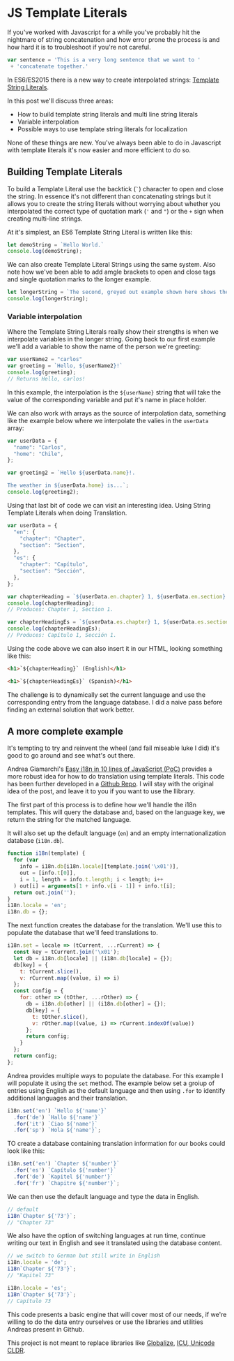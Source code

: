 # JS Template Literals

If you've worked with Javascript for a while you've probably hit the nightmare of string concatenation and how error prone the process is and how hard it is to troubleshoot if you're not careful.

```javascript
var sentence = 'This is a very long sentence that we want to '
 + 'concatenate together.'
```

In ES6/ES2015 there is a new way to create interpolated strings: [Template String Literals](https://developer.mozilla.org/en-US/docs/Web/JavaScript/Reference/Template_literals).

In this post we'll discuss three areas:

* How to build template string literals and multi line string literals
* Variable interpolation
* Possible ways to use template string literals for localization

None of these things are new. You've always been able to do in Javascript with template literals it's now easier and more efficient to do so.

## Building Template Literals

To build a Template Literal use the backtick (<code>`</code>) character to open and close the string. In essence it's not different than concatenating strings but it allows you to create the string literals without worrying about whether you interpolated the correct type of quotation mark (<code>'</code> and <code>"</code>) or the <code>+</code> sign when creating multi-line strings.

At it's simplest, an ES6 Template String Literal is written like this:

```javascript
let demoString = `Hello World.`
console.log(demoString);
```

We can also create Template Literal Strings using the same system. Also note how we've been able to add amgle brackets to open and close tags and single quotation marks to the longer example.

```javascript
let longerString = `The second, greyed out example shown here shows the faux subscripts the browser creates by scaling whatever you put in the H<sub> tag; by using the sinf class from Utility OpenType instead, you’ll use the optically correct glyphs included in your web font. In browsers that don’t support the OpenType features, the browser default will still be used.`
console.log(longerString);
```

### Variable interpolation

Where the Template String Literals really show their strengths is when we interpolate variables in the longer string. Going back to our first example we'll add a variable to show the name of the person we're greeting:

```javascript
var userName2 = "carlos"
var greeting = `Hello, ${userName2}!`
console.log(greeting);
// Returns Hello, carlos!
```

In this example, the interpolation is the `${userName}` string that will take the value of the corresponding variable and put it's name in place holder.

We can also work with arrays as the source of interpolation data, something like the example below where we interpolate the valies in the `userData` array:

```javascript
var userData = {
  "name": "Carlos",
  "home": "Chile",
};

var greeting2 = `Hello ${userData.name}!.

The weather in ${userData.home} is...`;
console.log(greeting2);
```

Using that last bit of code we can visit an interesting idea. Using String Template Literals when doing Translation.

```javascript
var userData = {
  "en": {
    "chapter": "Chapter",
    "section": "Section",
  },
  "es": {
    "chapter": "Capítulo",
    "section": "Sección",
  },
};

var chapterHeading = `${userData.en.chapter} 1, ${userData.en.section} 1.`;
console.log(chapterHeading);
// Produces: Chapter 1, Section 1.

var chapterHeadingEs = `${userData.es.chapter} 1, ${userData.es.section} 1.`;
console.log(chapterHeadingEs);
// Produces: Capítulo 1, Sección 1.
```

Using the code above we can also insert it in our HTML, looking something like this:

```html
<h1>`${chapterHeading}` (English)</h1>

<h1>`${chapterHeadingEs}` (Spanish)</h1>
```

The challenge is to dynamically set the current language and use the corresponding entry from the language database.  I did a naive pass before finding an external solution that work better.

## A more complete example

It's tempting to try and reinvent the wheel (and fail miseable luke I did) it's good to go around and see what's out there.

Andrea Giamarchi's [Easy i18n in 10 lines of JavaScript (PoC)](https://codeburst.io/easy-i18n-in-10-lines-of-javascript-poc-eb9e5444d71e) provides a more robust idea for how to do translation using template literals. This code has been further developed in a [Github Repo](https://github.com/WebReflection/i18n-utils). I will stay with the original idea of the post, and leave it to you if you want to use the llibrary.

The first part of this process is to define how we'll handle the i18n templates. This will query the database and, based on the language key, we return the string for the matched language.

It will also set up the default language (`en`) and an empty internationalization database (`i18n.db`).

```javascript
function i18n(template) {
  for (var
    info = i18n.db[i18n.locale][template.join('\x01')],
    out = [info.t[0]],
    i = 1, length = info.t.length; i < length; i++
  ) out[i] = arguments[1 + info.v[i - 1]] + info.t[i];
  return out.join('');
}
i18n.locale = 'en';
i18n.db = {};
```

The next function creates the database for the translation. We'll use this to populate the database that we'll feed translations to.

```javascript
i18n.set = locale => (tCurrent, ...rCurrent) => {
  const key = tCurrent.join('\x01');
  let db = i18n.db[locale] || (i18n.db[locale] = {});
  db[key] = {
    t: tCurrent.slice(),
    v: rCurrent.map((value, i) => i)
  };
  const config = {
    for: other => (tOther, ...rOther) => {
      db = i18n.db[other] || (i18n.db[other] = {});
      db[key] = {
        t: tOther.slice(),
        v: rOther.map((value, i) => rCurrent.indexOf(value))
      };
      return config;
    }
  };
  return config;
};
```

Andrea provides multiple ways to populate the database. For this example I will populate it using the `set` method. The example below set a groiup of entries using English as the default language and then using `.for` to identify additional languages and their translation.

```javascript
i18n.set('en') `Hello ${'name'}`
  .for('de') `Hallo ${'name'}`
  .for('it') `Ciao ${'name'}`
  .for('sp') `Hola ${'name'}`;
```

TO create a database containing translation information for our books could look like this:

```javascript
i18n.set('en') `Chapter ${'number'}`
  .for('es') `Capítulo ${'number'}`
  .for('de') `Kapitel ${'number'}`
  .for('fr') `Chapitre ${'number'}`;
```

We can then use the default language and type the data in English.

```javascript
// default
i18n`Chapter ${'73'}`;
// "Chapter 73"
```

We also have the option of switching languages at run time, continue writing our text in English and see it translated using the database content.

```javascript
// we switch to German but still write in English
i18n.locale = 'de';
i18n`Chapter ${'73'}`;
// "Kapitel 73"

i18n.locale = 'es';
i18n`Chapter ${'73'}`;
// Capítulo 73
```

This code presents a basic engine that will cover most of our needs, if we're willing to do the data entry ourselves or use the libraries and utilities Andreas present in Github.

This project is not meant to replace libraries like [Globalize](https://github.com/globalizejs/globalize), [ICU](http://site.icu-project.org/),[ Unicode CLDR](http://cldr.unicode.org/).
